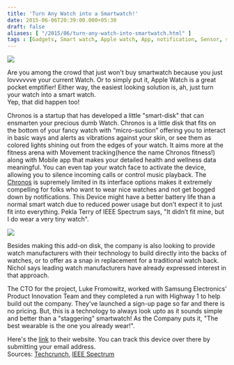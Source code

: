 ```yaml
---
title: 'Turn Any Watch into a Smartwatch!'
date: 2015-06-06T20:39:00.000+05:30
draft: false
aliases: [ "/2015/06/turn-any-watch-into-smartwatch.html" ]
tags : [Gadgets, Smart watch, Apple watch, App, notification, Sensor, smart disk, fitness, health, Chronos]
---
```


[![](https://1.bp.blogspot.com/-pcomChsh4Og/VXMJzgAtrgI/AAAAAAAACvM/cyTEMnxjfkk/s640/chronos.jpg)](https://1.bp.blogspot.com/-pcomChsh4Og/VXMJzgAtrgI/AAAAAAAACvM/cyTEMnxjfkk/s1600/chronos.jpg)

Are you among the crowd that just won't buy smartwatch because you just lovvvvvve your current Watch. Or to simply put it, Apple Watch is a great pocket emptifier! Either way, the easiest looking solution is, ah, just turn your watch into a smart watch.  
Yep, that did happen too!  

  
Chronos is a startup that has developed a little "smart-disk" that can ensmarten your precious dumb Watch. Chronos is a little disk that fits on the bottom of your fancy watch with “micro-suction” offering you to interact in basic ways and alerts as vibrations against your skin, or see them as colored lights shining out from the edges of your watch. It aims more at the fitness arena with Movement tracking(hence the name Chronos fitness!) along with Mobile app that makes your detailed health and wellness data meaningful. You can even tap your watch face to activate the device, allowing you to silence incoming calls or control music playback. The [Chronos](https://www.wearchronos.com/) is supremely limited in its interface options makes it extremely compelling for folks who want to wear nice watches and not get bogged down by notifications. This Device might have a better battery life than a normal smart watch due to reduced power usage but don't expect it to just fit into everything. Pekla Terry of IEEE Spectrum says, "It didn’t fit mine, but I do wear a very tiny watch".  

[![](https://3.bp.blogspot.com/-H01wQJL2uI8/VXMKXWYYnKI/AAAAAAAACvU/VYAioPTv1Js/s320/chronos.jpg)](https://3.bp.blogspot.com/-H01wQJL2uI8/VXMKXWYYnKI/AAAAAAAACvU/VYAioPTv1Js/s1600/chronos.jpg)

  
Besides making this add-on disk, the company is also looking to provide watch manufacturers with their technology to build directly into the backs of watches, or to offer as a snap in replacement for a traditional watch back. Nichol says leading watch manufacturers have already expressed interest in that approach.  
  
The CTO for the project, Luke Fromowitz, worked with Samsung Electronics’ Product Innovation Team and they completed a run with Highway 1 to help build out the company. They’ve launched a sign-up page so far and there is no pricing. But, this is a technology to always look upto as it sounds simple and better than a "staggering" smartwatch! As the Company puts it, "The best wearable is the one you already wear!".  
  
Here's the [link](https://www.wearchronos.com/) to their website. You can track this device over there by submitting your email address.  
Sources: [Techcrunch](https://techcrunch.com/2015/06/05/chronos-is-a-little-disk-that-ensmartens-your-dumb-watch/#.eva3v2:kODn), [IEEE Spectrum](https://spectrum.ieee.org/view-from-the-valley/consumer-electronics/portable-devices/do-you-really-need-a-smart-watch-or-just-a-smart-watch-back)